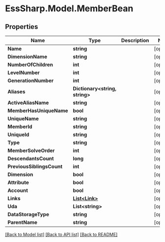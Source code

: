 # EssSharp.Model.MemberBean

## Properties

Name | Type | Description | Notes
------------ | ------------- | ------------- | -------------
**Name** | **string** |  | [optional] 
**DimensionName** | **string** |  | [optional] 
**NumberOfChildren** | **int** |  | [optional] 
**LevelNumber** | **int** |  | [optional] 
**GenerationNumber** | **int** |  | [optional] 
**Aliases** | **Dictionary&lt;string, string&gt;** |  | [optional] 
**ActiveAliasName** | **string** |  | [optional] 
**MemberHasUniqueName** | **bool** |  | [optional] 
**UniqueName** | **string** |  | [optional] 
**MemberId** | **string** |  | [optional] 
**UniqueId** | **string** |  | [optional] 
**Type** | **string** |  | [optional] 
**MemberSolveOrder** | **int** |  | [optional] 
**DescendantsCount** | **long** |  | [optional] 
**PreviousSiblingsCount** | **int** |  | [optional] 
**Dimension** | **bool** |  | [optional] 
**Attribute** | **bool** |  | [optional] 
**Account** | **bool** |  | [optional] 
**Links** | [**List&lt;Link&gt;**](Link.md) |  | [optional] 
**Uda** | **List&lt;string&gt;** |  | [optional] 
**DataStorageType** | **string** |  | [optional] 
**ParentName** | **string** |  | [optional] 

[[Back to Model list]](../README.md#documentation-for-models) [[Back to API list]](../README.md#documentation-for-api-endpoints) [[Back to README]](../README.md)

